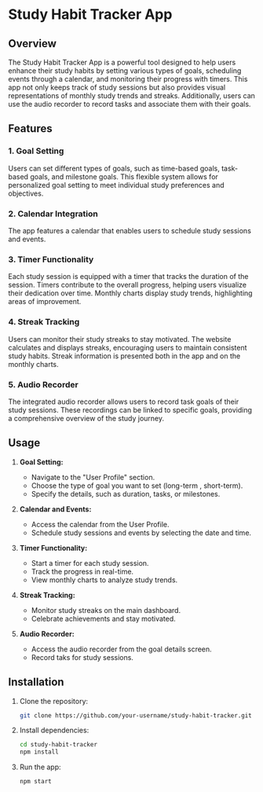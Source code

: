 # Study Habit Tracker App

## Overview

The Study Habit Tracker App is a powerful tool designed to help users enhance their study habits by setting various types of goals, scheduling events through a calendar, and monitoring their progress with timers. This app not only keeps track of study sessions but also provides visual representations of monthly study trends and streaks. Additionally, users can use the audio recorder to record tasks and associate them with their goals.

## Features

### 1. Goal Setting

Users can set different types of goals, such as time-based goals, task-based goals, and milestone goals. This flexible system allows for personalized goal setting to meet individual study preferences and objectives.

### 2. Calendar Integration

The app features a calendar that enables users to schedule study sessions and events. 

### 3. Timer Functionality

Each study session is equipped with a timer that tracks the duration of the session. Timers contribute to the overall progress, helping users visualize their dedication over time. Monthly charts display study trends, highlighting areas of improvement.

### 4. Streak Tracking

Users can monitor their study streaks to stay motivated. The website calculates and displays streaks, encouraging users to maintain consistent study habits. Streak information is presented both in the app and on the monthly charts.

### 5. Audio Recorder

The integrated audio recorder allows users to record task goals of their study sessions. These recordings can be linked to specific goals, providing a comprehensive overview of the study journey.

## Usage

1. **Goal Setting:**
   - Navigate to the "User Profile" section.
   - Choose the type of goal you want to set (long-term , short-term).
   - Specify the details, such as duration, tasks, or milestones.

2. **Calendar and Events:**
   - Access the calendar from the User Profile.
   - Schedule study sessions and events by selecting the date and time.

3. **Timer Functionality:**
   - Start a timer for each study session.
   - Track the progress in real-time.
   - View monthly charts to analyze study trends.

4. **Streak Tracking:**
   - Monitor study streaks on the main dashboard.
   - Celebrate achievements and stay motivated.

5. **Audio Recorder:**
   - Access the audio recorder from the goal details screen.
   - Record taks for study sessions.

## Installation

1. Clone the repository:

   ```bash
   git clone https://github.com/your-username/study-habit-tracker.git
   ```

2. Install dependencies:

   ```bash
   cd study-habit-tracker
   npm install
   ```

3. Run the app:

   ```bash
   npm start
   ```


